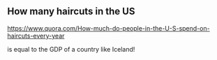 ## How many haircuts in the US

https://www.quora.com/How-much-do-people-in-the-U-S-spend-on-haircuts-every-year


is equal to the GDP of a country like Iceland! 

 
